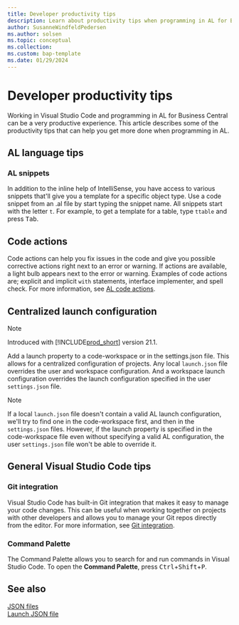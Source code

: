 ```yaml
---
title: Developer productivity tips
description: Learn about productivity tips when programming in AL for Business Central.
author: SusanneWindfeldPedersen
ms.author: solsen
ms.topic: conceptual
ms.collection: 
ms.custom: bap-template 
ms.date: 01/29/2024
---
```


# Developer productivity tips

Working in Visual Studio Code and programming in AL for Business Central can be a very productive experience. This article describes some of the productivity tips that can help you get more done when programming in AL.

## AL language tips

### AL snippets

In addition to the inline help of IntelliSense, you have access to various snippets that'll give you a template for a specific object type. Use a code snippet from an .al file by start typing the snippet name. All snippets start with the letter `t`. For example, to get a template for a table, type `ttable` and press <kbd>Tab</kbd>.

## Code actions

Code actions can help you fix issues in the code and give you possible corrective actions right next to an error or warning. If actions are available, a light bulb appears next to the error or warning. Examples of code actions are; explicit and implicit `with` statements, interface implementer, and spell check. For more information, see [AL code actions](devenv-code-actions.md). 


## Centralized launch configuration

> [!NOTE]  
> Introduced with [!INCLUDE[prod_short](includes/prod_short.md)] version 21.1.

Add a launch property to a code-workspace or in the settings.json file. This allows for a centralized configuration of projects. Any local `launch.json` file overrides the user and workspace configuration. And a workspace launch configuration overrides the launch configuration specified in the user `settings.json` file.

> [!NOTE]  
> If a local `launch.json` file doesn't contain a valid AL launch configuration, we'll try to find one in the code-workspace first, and then in the `settings.json` files. However, if the launch property is specified in the code-workspace file even without specifying a valid AL configuration, the user `settings.json` file won't be able to override it.

## General Visual Studio Code tips

### Git integration

Visual Studio Code has built-in Git integration that makes it easy to manage your code changes. This can be useful when working together on projects with other developers and allows you to manage your Git repos directly from the editor. For more information, see [Git integration](https://code.visualstudio.com/docs/sourcecontrol/overview).

### Command Palette

The Command Palette allows you to search for and run commands in Visual Studio Code. To open the **Command Palette**, press <kbd>Ctrl</kbd>+<kbd>Shift</kbd>+<kbd>P</kbd>.

## See also

[JSON files](devenv-json-files.md)  
[Launch JSON file](devenv-json-launch-file.md)  